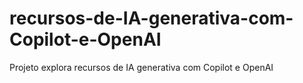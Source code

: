 # recursos-de-IA-generativa-com-Copilot-e-OpenAI
Projeto explora recursos de IA generativa com Copilot e OpenAI
